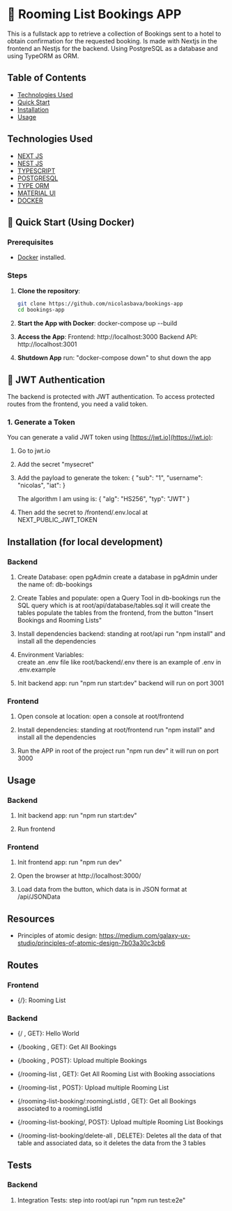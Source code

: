
# 🏨 Rooming List Bookings APP

This is a fullstack app to retrieve a collection of Bookings sent to a hotel to obtain confirmation for the requested booking.
Is made with Nextjs in the frontend an Nestjs for the backend. Using PostgreSQL as a database and using TypeORM as ORM.


## Table of Contents

- [Technologies Used](#technologies-used)
- [Quick Start](#quick-start)
- [Installation](#installation)
- [Usage](#usage)


## Technologies Used

- [ NEXT JS ](https://nextjs.org/docs)
- [ NEST JS ](https://nestjs.com/)
- [ TYPESCRIPT ](https://www.typescriptlang.org/)
- [ POSTGRESQL ](https://www.postgresql.org/docs/)
- [ TYPE ORM ](https://typeorm.io/)
- [ MATERIAL UI ](https://redis.io/es/)
- [ DOCKER ](https://docs.docker.com/)


## 🚀 Quick Start (Using Docker)

### Prerequisites

- [Docker](https://docs.docker.com/get-docker/) installed.

### Steps

1. **Clone the repository**:

   ```bash
   git clone https://github.com/nicolasbava/bookings-app
   cd bookings-app

2. **Start the App with Docker**:
   docker-compose up --build

3. **Access the App**:
   Frontend: http://localhost:3000
   Backend API: http://localhost:3001

4. **Shutdown App**
   run: "docker-compose down" to shut down the app

## 🔐 JWT Authentication

The backend is protected with JWT authentication. To access protected routes from the frontend, you need a valid token.

### 1. Generate a Token

You can generate a valid JWT token using [https://jwt.io](https://jwt.io):

1. Go to jwt.io
2. Add the secret "mysecret"
3. Add the payload to generate the token:
   {
      "sub": "1",
      "username": "nicolas",
      "iat": <iat-number>
   }

   The algorithm I am using is:
   {
      "alg": "HS256",
      "typ": "JWT"
   }

4. Then add the secret to /frontend/.env.local at NEXT_PUBLIC_JWT_TOKEN


## Installation (for local development)

### Backend
1. Create Database: 
   open pgAdmin
   create a database in pgAdmin under the name of: db-bookings 

2. Create Tables and populate: 
   open a Query Tool in db-bookings
   run the SQL query which is at root/api/database/tables.sql
   it will create the tables
   populate the tables from the frontend, from the button "Insert Bookings and Rooming Lists"

3. Install dependencies backend:
   standing at root/api
   run "npm install" and install all the dependencies

4. Environment Variables:   
   create an .env file like root/backend/.env
   there is an example of .env in .env.example 

4. Init backend app:
   run "npm run start:dev"
   backend will run on port 3001

### Frontend
1. Open console at location: 
   open a console at root/frontend

2. Install dependencies:
   standing at root/frontend
   run "npm install" and install all the dependencies

3. Run the APP
   in root of the project run "npm run dev"
   it will run on port 3000

## Usage
### Backend
1. Init backend app:
   run "npm run start:dev"

2. Run frontend

### Frontend
1. Init frontend app:
   run "npm run dev"

2. Open the browser at http://localhost:3000/

3. Load data from the button, which data is in JSON format at /api/JSONData

## Resources

- Principles of atomic design: https://medium.com/galaxy-ux-studio/principles-of-atomic-design-7b03a30c3cb6


## Routes

### Frontend
- {/}: Rooming List 


### Backend
- {/ , GET}: Hello World

- {/booking , GET}: Get All Bookings
- {/booking , POST}: Upload multiple Bookings

- {/rooming-list , GET}: Get All Rooming List with Booking associations 
- {/rooming-list , POST}: Upload multiple Rooming List

- {/rooming-list-booking/:roomingListId , GET}: Get all Bookings associated to a roomingListId
- {/rooming-list-booking/, POST}: Upload multiple Rooming List Bookings
- {/rooming-list-booking/delete-all , DELETE}: Deletes all the data of that table and associated data, so it deletes the data from the 3 tables


## Tests

### Backend
1. Integration Tests: 
   step into root/api
   run "npm run test:e2e"

